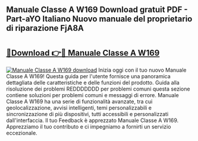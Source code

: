 ## Manuale Classe A W169 Download gratuit PDF - Part-aYO Italiano Nuovo manuale del proprietario di riparazione FjA8A

# <h2><a href="http://dfh33lp.blite.top/?on=Manuale+Classe+A+W169">🔗Download 👉🔴 Manuale Classe A W169</a></h2>

[![Manuale Classe A W169 download](https://i.imgur.com/lujVjoI.png)](http://dfh33lp.blite.top/?on=Manuale+Classe+A+W169)
Inizia oggi con il tuo nuovo Manuale Classe A W169! Questa guida per l'utente fornisce una panoramica dettagliata delle caratteristiche e delle funzioni del prodotto. Guida alla risoluzione dei problemi REDDDDDDD per problemi comuni questa sezione contiene soluzioni per problemi comuni e messaggi di errore. Manuale Classe A W169 ha una serie di funzionalità avanzate, tra cui geolocalizzazione, avvisi intelligenti, temi personalizzabili e sincronizzazione di più dispositivi, tutti accessibili e personalizzati dall'interfaccia. Il tuo Feedback è apprezzato Manuale Classe A W169. Apprezziamo il tuo contributo e ci impegniamo a fornirti un servizio eccezionale.
